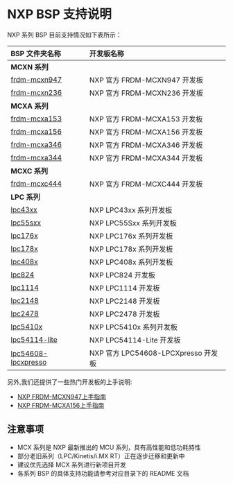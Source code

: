 # NXP BSP 支持说明

NXP 系列 BSP 目前支持情况如下表所示：

| **BSP 文件夹名称**                                    | **开发板名称**                           |
|:------------------------------------------------ |:----------------------------------- |
| **MCXN 系列**                                     |                                     |
| [frdm-mcxn947](mcx/mcxn/frdm-mcxn947) | NXP 官方 FRDM-MCXN947 开发板 |
| [frdm-mcxn236](mcx/mcxn/frdm-mcxn236) | NXP 官方 FRDM-MCXN236 开发板 |
| **MCXA 系列** |  |
| [frdm-mcxa153](mcx/mcxa/frdm-mcxa153) | NXP 官方 FRDM-MCXA153 开发板 |
| [frdm-mcxa156](mcx/mcxa/frdm-mcxa156) | NXP 官方 FRDM-MCXA156 开发板 |
| [frdm-mcxa346](mcx/mcxa/frdm-mcxa346) | NXP 官方 FRDM-MCXA346 开发板 |
| [frdm-mcxa344](mcx/mcxa/frdm-mcxa344) | NXP 官方 FRDM-MCXA344 开发板 |
| **MCXC 系列** |  |
| [frdm-mcxc444](mcx/mcxc/frdm-mcxc444) | NXP 官方 FRDM-MCXC444 开发板 |
| **LPC 系列**                                      |                                     |
| [lpc43xx](lpc/lpc43xx)                           | NXP LPC43xx 系列开发板                   |
| [lpc55sxx](lpc/lpc55sxx)                         | NXP LPC55Sxx 系列开发板                  |
| [lpc176x](lpc/lpc176x)                           | NXP LPC176x 系列开发板                   |
| [lpc178x](lpc/lpc178x)                           | NXP LPC178x 系列开发板                   |
| [lpc408x](lpc/lpc408x)                           | NXP LPC408x 系列开发板                   |
| [lpc824](lpc/lpc824)                             | NXP LPC824 开发板                       |
| [lpc1114](lpc/lpc1114)                           | NXP LPC1114 开发板                      |
| [lpc2148](lpc/lpc2148)                           | NXP LPC2148 开发板                      |
| [lpc2478](lpc/lpc2478)                           | NXP LPC2478 开发板                      |
| [lpc5410x](lpc/lpc5410x)                         | NXP LPC5410x 系列开发板                  |
| [lpc54114-lite](lpc/lpc54114-lite)               | NXP LPC54114-Lite 开发板                |
| [lpc54608-lpcxpresso](lpc/lpc54608-lpcxpresso)   | NXP 官方 LPC54608-LPCXpresso 开发板     |

另外,我们还提供了一些热门开发板的上手说明: 

* [NXP FRDM-MCXN947上手指南](https://www.rt-thread.org/document/site/#/rt-thread-version/rt-thread-standard/tutorial/quick-start/frdm_mcxn947/quick-start)
* [NXP FRDM-MCXA156上手指南](https://www.rt-thread.org/document/site/#/rt-thread-version/rt-thread-standard/tutorial/quick-start/frdm_mcxa156/quick-start)

## 注意事项

- MCX 系列是 NXP 最新推出的 MCU 系列，具有高性能和低功耗特性
- 部分老旧系列（LPC/Kinetis/i.MX RT）正在逐步迁移和更新中
- 建议优先选择 MCX 系列进行新项目开发
- 各系列 BSP 的具体支持功能请参考对应目录下的 README 文档
